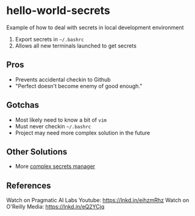 # hello-world-secrets
Example of how to deal with secrets in local development environment

1.  Export secrets in `~/.bashrc`
2.  Allows all new terminals launched to get secrets

## Pros

*  Prevents accidental checkin to Github 
*  "Perfect doesn't become enemy of good enough." 

## Gotchas

*  Most likely need to know a bit of `vim`
*  Must never checkin `~/.bashrc`
*  Project may need more complex solution in the future

## Other Solutions

* More [complex secrets manager](https://aws.amazon.com/secrets-manager/)

## References

Watch on Pragmatic AI Labs Youtube: https://lnkd.in/eihzmRhz
Watch on O'Reilly Media: https://lnkd.in/eQ2YCjq
